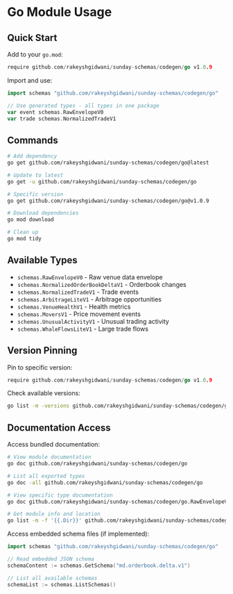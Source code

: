 # Go Module Usage

## Quick Start

Add to your `go.mod`:
```go
require github.com/rakeyshgidwani/sunday-schemas/codegen/go v1.0.9
```

Import and use:
```go
import schemas "github.com/rakeyshgidwani/sunday-schemas/codegen/go"

// Use generated types - all types in one package
var event schemas.RawEnvelopeV0
var trade schemas.NormalizedTradeV1
```

## Commands

```bash
# Add dependency
go get github.com/rakeyshgidwani/sunday-schemas/codegen/go@latest

# Update to latest
go get -u github.com/rakeyshgidwani/sunday-schemas/codegen/go

# Specific version
go get github.com/rakeyshgidwani/sunday-schemas/codegen/go@v1.0.9

# Download dependencies
go mod download

# Clean up
go mod tidy
```

## Available Types

- `schemas.RawEnvelopeV0` - Raw venue data envelope
- `schemas.NormalizedOrderBookDeltaV1` - Orderbook changes
- `schemas.NormalizedTradeV1` - Trade events
- `schemas.ArbitrageLiteV1` - Arbitrage opportunities
- `schemas.VenueHealthV1` - Health metrics
- `schemas.MoversV1` - Price movement events
- `schemas.UnusualActivityV1` - Unusual trading activity
- `schemas.WhaleFlowsLiteV1` - Large trade flows

## Version Pinning

Pin to specific version:
```go
require github.com/rakeyshgidwani/sunday-schemas/codegen/go v1.0.9
```

Check available versions:
```bash
go list -m -versions github.com/rakeyshgidwani/sunday-schemas/codegen/go
```

## Documentation Access

Access bundled documentation:
```bash
# View module documentation
go doc github.com/rakeyshgidwani/sunday-schemas/codegen/go

# List all exported types
go doc -all github.com/rakeyshgidwani/sunday-schemas/codegen/go

# View specific type documentation
go doc github.com/rakeyshgidwani/sunday-schemas/codegen/go.RawEnvelopeV0

# Get module info and location
go list -m -f '{{.Dir}}' github.com/rakeyshgidwani/sunday-schemas/codegen/go
```

Access embedded schema files (if implemented):
```go
import schemas "github.com/rakeyshgidwani/sunday-schemas/codegen/go"

// Read embedded JSON schema
schemaContent := schemas.GetSchema("md.orderbook.delta.v1")

// List all available schemas
schemaList := schemas.ListSchemas()
```